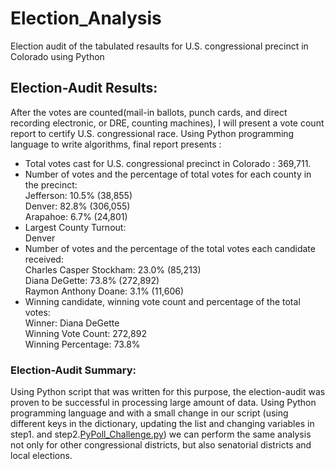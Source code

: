 # Election_Analysis
Election audit of the tabulated resaults for U.S. congressional precinct in Colorado using Python
## Election-Audit Results: 
After the votes are counted(mail-in ballots, punch cards, and direct recording electronic, or DRE, counting machines), I will present a vote count report to certify  U.S. congressional race. Using Python  programming language to write algorithms, final report presents :
* Total votes cast for  U.S. congressional precinct in Colorado : 369,711.
* Number of votes and the percentage of total votes for each county in the precinct:\
   Jefferson: 10.5% (38,855)\
   Denver: 82.8% (306,055)\
   Arapahoe: 6.7% (24,801)
* Largest County Turnout:\
   Denver
* Number of votes and the percentage of the total votes each candidate received:\
   Charles Casper Stockham: 23.0% (85,213)\
   Diana DeGette: 73.8% (272,892)\
   Raymon Anthony Doane: 3.1% (11,606)
* Winning candidate, winning vote count and percentage of the total votes:\
   Winner: Diana DeGette\
   Winning Vote Count: 272,892\
   Winning Percentage: 73.8%
 ### Election-Audit Summary:
Using Python script that was written for this purpose, the election-audit was proven to be successful in processing large amount of data. Using Python programming language and with a small change in our script (using different keys in the dictionary, updating the list and changing variables in step1. and step2.[PyPoll_Challenge.py](https://github.com/MilosPopov007/Election_Analysis/blob/main/PyPoll_Challenge.py)) we can perform the same analysis not only for  other congressional districts, but also senatorial districts and local elections.
 
   
